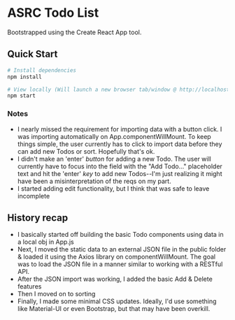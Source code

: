 # ASRC Todo List

Bootstrapped using the Create React App tool.

## Quick Start

```bash
# Install dependencies
npm install

# View locally (Will launch a new browser tab/window @ http://localhost:3000)
npm start
```

### Notes
- I nearly missed the requirement for importing data with a button click. I was importing automatically on App.componentWillMount. To keep things simple, the user currently has to click to import data before they can add new Todos or sort. Hopefully that's ok.
- I didn't make an 'enter' *button* for adding a new Todo. The user will currently have to focus into the field with the "Add Todo..." placeholder text and hit the 'enter' *key* to add new Todos--I'm just realizing it might have been a misinterpretation of the reqs on my part.
- I started adding edit functionality, but I think that was safe to leave incomplete

## History recap
- I basically started off building the basic Todo components using data in a local obj in App.js
- Next, I moved the static data to an external JSON file in the public folder & loaded it using the Axios library on componentWillMount. The goal was to load the JSON file in a manner similar to working with a RESTful API.
- After the JSON import was working, I added the basic Add & Delete features
- Then I moved on to sorting
- Finally, I made some minimal CSS updates. Ideally, I'd use something like Material-UI or even Bootstrap, but that may have been overkill.
